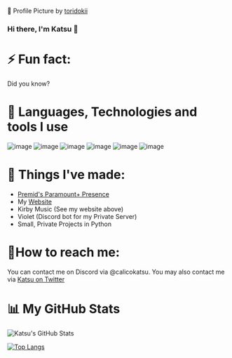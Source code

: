 🎨 Profile Picture by [toridokii](https://twitter.com/toriidoki)
### Hi there, I'm Katsu 👋

# ⚡ Fun fact: 
Did you know?

# 🔧 Languages, Technologies and tools I use
![image](https://img.shields.io/badge/React-20232A?style=for-the-badge&logo=react&logoColor=61DAFB) ![image](https://img.shields.io/badge/JavaScript-F7DF1E?style=for-the-badge&logo=javascript&logoColor=black) ![image](https://img.shields.io/badge/typescrpt-000000?style=for-the-badge&logo=typescript&logoColor=1974D2) ![image](https://img.shields.io/badge/Python-ffd343?logo=python&style=for-the-badge) ![image](https://img.shields.io/badge/TailwindCSS-black?logo=tailwindcss&style=for-the-badge) ![image](https://img.shields.io/badge/Visual_studio_code-44aff3?logo=visualstudiocode&style=for-the-badge)


# 🔨 Things I've made:

- [Premid's Paramount+ Presence](https://github.com/tenKatsu/Presences)
- My [Website](https://katsu.fun)
- Kirby Music (See my website above)
- Violet (Discord bot for my Private Server)
- Small, Private Projects in Python

# 📩How to reach me:
You can contact me on Discord via @calicokatsu. 
You may also contact me via [Katsu on Twitter](https://twitter.com/calicokatzzzu)

# 📊 My GitHub Stats
![Katsu's GitHub Stats](https://github-readme-stats.vercel.app/api?username=CalicoKatsu)

[![Top Langs](https://github-readme-stats.vercel.app/api/top-langs/?username=calicokatsu)](https://github.com/anuraghazra/github-readme-stats)
